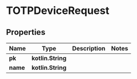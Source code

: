 
# TOTPDeviceRequest

## Properties
Name | Type | Description | Notes
------------ | ------------- | ------------- | -------------
**pk** | **kotlin.String** |  | 
**name** | **kotlin.String** |  | 



